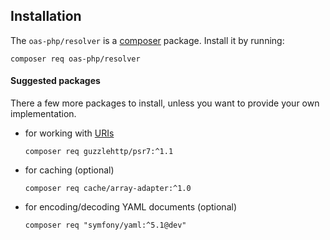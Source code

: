 ## Installation

The `oas-php/resolver` is a [composer](https://getcomposer.org) package. Install it by running:

```
composer req oas-php/resolver
```


#### Suggested packages
There a few more packages to install, unless you want to provide your own implementation. 



* for working with [URIs](https://www.php-fig.org/psr/psr-7/#35-psrhttpmessageuriinterface)

    ```
    composer req guzzlehttp/psr7:^1.1
    ```

* for caching (optional)

    ```
    composer req cache/array-adapter:^1.0
    ```

* for encoding/decoding YAML documents (optional)

    ```
    composer req "symfony/yaml:^5.1@dev"
    ```                        


